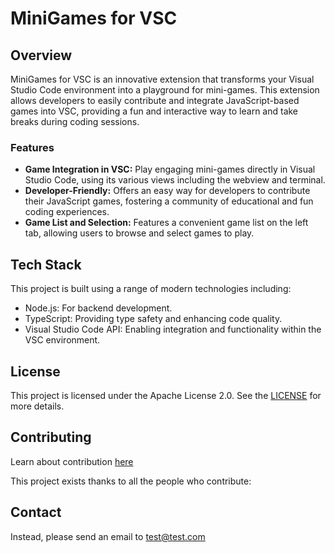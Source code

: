 # MiniGames for VSC 

## Overview
MiniGames for VSC is an innovative extension that transforms your Visual Studio Code environment into a playground for mini-games. This extension allows developers to easily contribute and integrate JavaScript-based games into VSC, providing a fun and interactive way to learn and take breaks during coding sessions.

### Features
- **Game Integration in VSC:**  Play engaging mini-games directly in Visual Studio Code, using its various views including the webview and terminal.
- **Developer-Friendly:** Offers an easy way for developers to contribute their JavaScript games, fostering a community of educational and fun coding experiences.
- **Game List and Selection:** Features a convenient game list on the left tab, allowing users to browse and select games to play.

## Tech Stack
This project is built using a range of modern technologies including:
- Node.js: For backend development.
- TypeScript: Providing type safety and enhancing code quality.
- Visual Studio Code API: Enabling integration and functionality within the VSC environment.


## License 
This project is licensed under the Apache License 2.0. See the [LICENSE](https://github.com/hp-potion/test-bed/blob/main/LICENSE) for more details.

## Contributing
Learn about contribution [here](https://github.com/hp-potion/test-bed/blob/main/docs/CONTRIBUTING.md)

This project exists thanks to all the people who contribute:

## Contact 
Instead, please send an email to test@test.com
